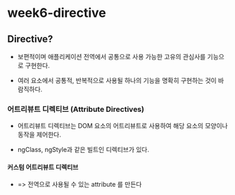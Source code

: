 # week6-directive

## Directive?

- 보편적이며 애플리케이션 전역에서 공통으로 사용 가능한 고유의 관심사를 기능으로 구현한다.

- 여러 요소에서 공통적, 반복적으로 사용될 하나의 기능을 명확히 구현하는 것이 바람직하다.

### 어트리뷰트 디렉티브 (Attribute Directives)

- 어트리뷰트 디렉티브는 DOM 요소의 어트리뷰트로 사용하여 해당 요소의 모양이나 동작을 제어한다.

- ngClass, ngStyle과 같은 빌트인 디렉티브가 있다.

#### 커스텀 어트리뷰트 디렉티브

- => 전역으로 사용될 수 있는 attribute 를 만든다
